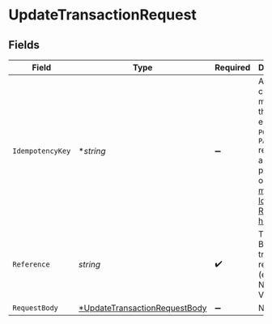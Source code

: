 # UpdateTransactionRequest


## Fields

| Field                                                                                                                                                                         | Type                                                                                                                                                                          | Required                                                                                                                                                                      | Description                                                                                                                                                                   |
| ----------------------------------------------------------------------------------------------------------------------------------------------------------------------------- | ----------------------------------------------------------------------------------------------------------------------------------------------------------------------------- | ----------------------------------------------------------------------------------------------------------------------------------------------------------------------------- | ----------------------------------------------------------------------------------------------------------------------------------------------------------------------------- |
| `IdempotencyKey`                                                                                                                                                              | **string*                                                                                                                                                                     | :heavy_minus_sign:                                                                                                                                                            | A key created by merchants that ensures `POST` and `PATCH` requests are only performed once. [Read more about Idempotent Requests here](/developers/references/idempotency/). |
| `Reference`                                                                                                                                                                   | *string*                                                                                                                                                                      | :heavy_check_mark:                                                                                                                                                            | This is the Bolt transaction reference. (ex. N7Y3-NFKC-VFRF)                                                                                                                  |
| `RequestBody`                                                                                                                                                                 | [*UpdateTransactionRequestBody](../../models/operations/updatetransactionrequestbody.md)                                                                                      | :heavy_minus_sign:                                                                                                                                                            | N/A                                                                                                                                                                           |
